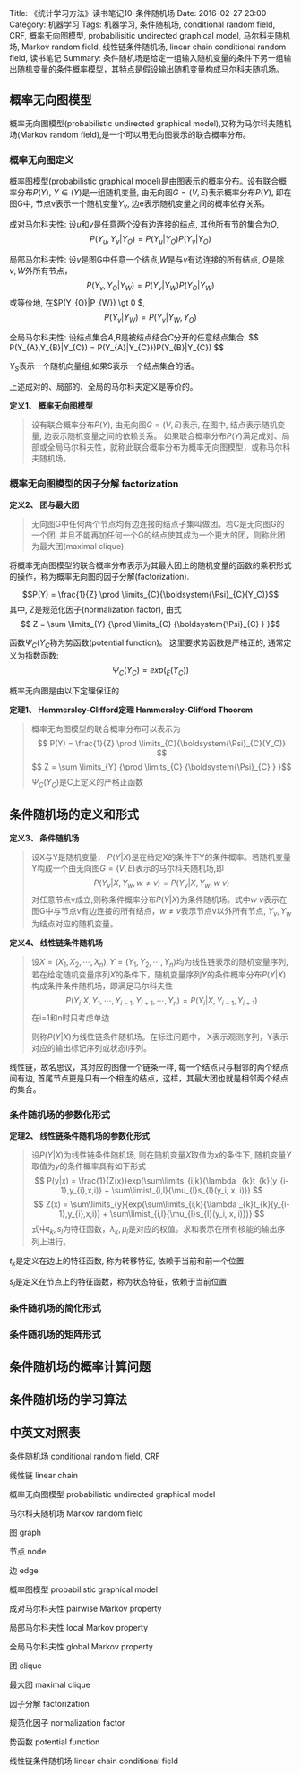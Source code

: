 Title: 《统计学习方法》读书笔记10-条件随机场
Date: 2016-02-27 23:00
Category: 机器学习
Tags: 机器学习, 条件随机场, conditional random field, CRF, 概率无向图模型, probabilisitic undirected graphical model, 马尔科夫随机场, Markov random field, 线性链条件随机场, linear chain conditional random field, 读书笔记
Summary: 条件随机场是给定一组输入随机变量的条件下另一组输出随机变量的条件概率模型，其特点是假设输出随机变量构成马尔科夫随机场。

## 概率无向图模型

概率无向图模型(probabilistic undirected graphical model),又称为马尔科夫随机场(Markov random field),是一个可以用无向图表示的联合概率分布。

### 概率无向图定义

概率图模型(probabilistic graphical model)是由图表示的概率分布。设有联合概率分布$P(Y)$, $Y \in \mathcal(Y)$是一组随机变量, 由无向图$G=(V,E)$表示概率分布$P(Y)$, 即在图G中,
节点v表示一个随机变量$Y_{v}$, 边e表示随机变量之间的概率依存关系。

成对马尔科夫性: 设$u$和$v$是任意两个没有边连接的结点, 其他所有节的集合为$O$,
$$ P(Y_{u},Y_{v}|Y_{O}) = P(Y_{u}|Y_{O})P(Y_{v}|Y_{O}) $$

局部马尔科夫性: 设$v$是图G中任意一个结点,$W$是与$v$有边连接的所有结点, $O$是除$v, W$外所有节点，
$$ P(Y_{v},Y_{O}|Y_{W}) = P(Y_{v}|Y_{W})P(Y_{O}|Y_{W}) $$
或等价地, 在$P(Y_{O}|P_{W}) \gt 0 $,
$$ P(Y_{v}|Y_{W}) = P(Y_{v}|Y_{W}, Y_{O})$$

全局马尔科夫性: 设结点集合$A$,$B$是被结点结合$C$分开的任意结点集合,
$$ P(Y_{A},Y_{B}|Y_{C}) = P(Y_{A}|Y_{C}})P(Y_{B}|Y_{C}) $$

$Y_{S}$表示一个随机向量组,如果S表示一个结点集合的话。

上述成对的、局部的、全局的马尔科夫定义是等价的。

**定义1、 概率无向图模型**
>设有联合概率分布$P(Y)$, 由无向图$G=(V,E)$表示, 在图中, 结点表示随机变量, 边表示随机变量之间的依赖关系。
>如果联合概率分布$P(Y)$满足成对、局部或全局马尔科夫性，就称此联合概率分布为概率无向图模型，或称马尔科夫随机场。

### 概率无向图模型的因子分解 factorization

**定义2、 团与最大团**
>无向图G中任何两个节点均有边连接的结点子集叫做团。若C是无向图G的一个团, 并且不能再加任何一个G的结点使其成为一个更大的团，则称此团为最大团(maximal clique).

将概率无向图模型的联合概率分布表示为其最大团上的随机变量的函数的乘积形式的操作，称为概率无向图的因子分解(factorization).

$$P(Y) = \frac{1}{Z} \prod \limits_{C}{\boldsystem{\Psi}_{C}(Y_C)}$$
其中, $Z$是规范化因子(normalization factor), 由式
$$ Z = \sum \limits_{Y} {\prod \limits_{C} {\boldsystem{\Psi}_{C} } }$$

函数$\Psi_{C}(Y_{C}$称为势函数(potential function)。 这里要求势函数是严格正的, 通常定义为指数函数:
$$
\Psi_{C}(Y_{C}) = exp(_E(Y_{C}))
$$

概率无向图是由以下定理保证的

**定理1、 Hammersley-Clifford定理 Hammersley-Clifford Thoorem**
>概率无向图模型的联合概率分布可以表示为
>$$
>P(Y) = \frac{1}{Z} \prod \limits_{C}{\boldsystem{\Psi}_{C}(Y_C)}
>$$
>$$ Z = \sum \limits_{Y} {\prod \limits_{C} {\boldsystem{\Psi}_{C} } }$$
>$\Psi_{C}(Y_{C})$是C上定义的严格正函数


## 条件随机场的定义和形式

**定义3、 条件随机场**
>设X与Y是随机变量， $P(Y|X)$是在给定X的条件下Y的条件概率。若随机变量Y构成一个由无向图$G=(V, E)$表示的马尔科夫随机场,即
>$$
>P(Y_{v}|X, Y_{w}, w \ne v) = P(Y_{v}|X, Y_{w}, w~v)
>$$
>对任意节点v成立,则称条件概率分布$P(Y|X)$为条件随机场。式中$w~v$表示在图G中与节点v有边连接的所有结点，$w \ne v$表示节点v以外所有节点, $Y_{v},Y_{w}$为结点对应的随机变量。

**定义4、 线性链条件随机场**
>设$X=(X_1, X_2, \cdots, X_{n}), Y=(Y_1, Y_2, \cdots, Y_{n})$均为线性链表示的随机变量序列, 若在给定随机变量序列$X$的条件下，随机变量序列$Y$的条件概率分布$P(Y|X)$构成条件条件随机场，即满足马尔科夫性
>$$
>P(Y_i|X, Y_1,\cdots, Y_{i-1}, Y_{i+1}, \cdots, Y_n) = P(Y_i|X,Y_{i-1}, Y_{i+1})
>$$
>在i=1和n时只考虑单边
>
>则称$P(Y|X)$为线性链条件随机场。在标注问题中， X表示观测序列，Y表示对应的输出标记序列或状态l序列。

线性链，故名思议，其对应的图像一个链条一样, 每一个结点只与相邻的两个结点间有边, 首尾节点更是只有一个相连的结点，这样，其最大团也就是相邻两个结点的集合。

### 条件随机场的参数化形式

**定理2、 线性链条件随机场的参数化形式**
>设$P(Y|X)$为线性链条件随机场, 则在随机变量$X$取值为$x$的条件下, 随机变量$Y$取值为$y$的条件概率具有如下形式
>$$
>P(y|x) = \frac{1}{Z(x)}exp(\sum\limits_{i,k}{\lambda _{k}t_{k}(y_{i-1},y_{i},x,i)} + \sum\limist_{i,l}{\mu_{l}s_{l}(y_i, x, i)})
>$$
>$$
>Z(x) = \sum\limits_{y}{exp(\sum\limits_{i,k}{\lambda _{k}t_{k}(y_{i-1},y_{i},x,i)} + \sum\limist_{i,l}{\mu_{l}s_{l}(y_i, x, i)})}
>$$
>式中$t_k,s_l$为特征函数，$\lambda _{k} , \mu _{l}$是对应的权值。求和表示在所有核能的输出序列上进行。

$t_k$是定义在边上的特征函数, 称为转移特征, 依赖于当前和前一个位置

$s_l$是定义在节点上的特征函数，称为状态特征，依赖于当前位置

### 条件随机场的简化形式

### 条件随机场的矩阵形式

## 条件随机场的概率计算问题

## 条件随机场的学习算法

## 中英文对照表

条件随机场 conditional random field, CRF

线性链 linear chain

概率无向图模型 probabilistic undirected graphical model

马尔科夫随机场 Markov random field

图 graph

节点 node

边 edge

概率图模型 probabilistic graphical model

成对马尔科夫性 pairwise Markov property

局部马尔科夫性 local Markov property

全局马尔科夫性 global Markov property

团 clique

最大团 maximal clique

因子分解 factorization

规范化因子 normalization factor

势函数 potential function

线性链条件随机场 linear chain conditional field
